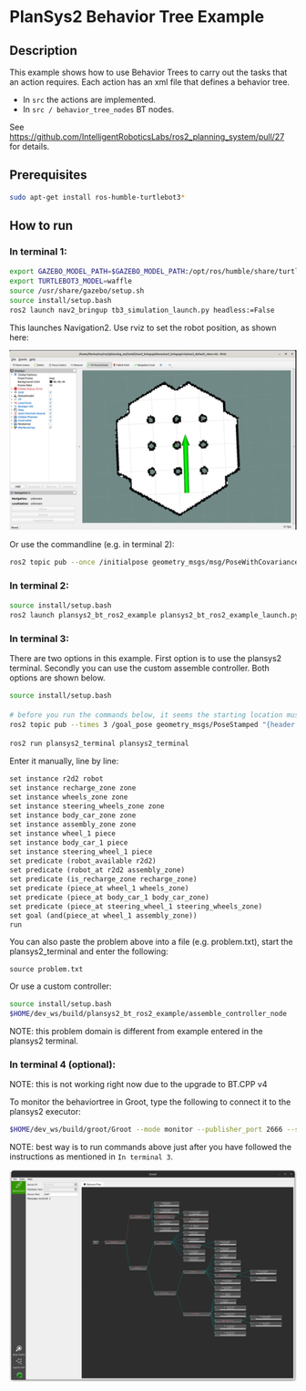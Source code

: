 # PlanSys2 Behavior Tree Example

## Description

This example shows how to use Behavior Trees to carry out the tasks that an action requires. Each action has an xml file that defines a behavior tree.
- In `src` the actions are implemented.
- In `src / behavior_tree_nodes` BT nodes.

See https://github.com/IntelligentRoboticsLabs/ros2_planning_system/pull/27 for details.

## Prerequisites
```bash
sudo apt-get install ros-humble-turtlebot3*
```

## How to run

### In terminal 1:

```bash
export GAZEBO_MODEL_PATH=$GAZEBO_MODEL_PATH:/opt/ros/humble/share/turtlebot3_gazebo/models
export TURTLEBOT3_MODEL=waffle
source /usr/share/gazebo/setup.sh
source install/setup.bash
ros2 launch nav2_bringup tb3_simulation_launch.py headless:=False
```

This launches Navigation2. Use rviz to set the robot position, as shown here:

 ![nav2 start](nav2_init.png)

Or use the commandline (e.g. in terminal 2):
```bash
ros2 topic pub --once /initialpose geometry_msgs/msg/PoseWithCovarianceStamped "{header: {stamp: {sec: 0, nanosec: 0}, frame_id: 'map'}, pose:{pose: {position: {x: -2.0, y: -0.5, z: 0.01}, orientation: {x: 0.0, y: 0.0, z: 0.0, w: 1.0}}}}"
```

### In terminal 2:

```bash
source install/setup.bash
ros2 launch plansys2_bt_ros2_example plansys2_bt_ros2_example_launch.py
```

### In terminal 3:

There are two options in this example. First option is to use the plansys2 terminal. Secondly you can use the custom assemble controller. Both options are shown below.

```bash
source install/setup.bash

# before you run the commands below, it seems the starting location must be different to prevent an error
ros2 topic pub --times 3 /goal_pose geometry_msgs/PoseStamped "{header: {stamp: {sec: 0}, frame_id: 'map'}, pose: {position: {x: -0.4, y: 0.4, z: 0.01}, orientation: {w: 0.0}}}"

ros2 run plansys2_terminal plansys2_terminal
```

Enter it manually, line by line:

```text
set instance r2d2 robot
set instance recharge_zone zone
set instance wheels_zone zone
set instance steering_wheels_zone zone
set instance body_car_zone zone
set instance assembly_zone zone
set instance wheel_1 piece
set instance body_car_1 piece
set instance steering_wheel_1 piece
set predicate (robot_available r2d2)
set predicate (robot_at r2d2 assembly_zone)
set predicate (is_recharge_zone recharge_zone)
set predicate (piece_at wheel_1 wheels_zone)
set predicate (piece_at body_car_1 body_car_zone)
set predicate (piece_at steering_wheel_1 steering_wheels_zone)
set goal (and(piece_at wheel_1 assembly_zone))
run
```
You can also paste the problem above into a file (e.g. problem.txt), start the plansys2_terminal and enter the following:

```text
source problem.txt
```
Or use a custom controller:

```bash
source install/setup.bash
$HOME/dev_ws/build/plansys2_bt_ros2_example/assemble_controller_node
```
NOTE: this problem domain is different from example entered in the plansys2 terminal.

### In terminal 4 (optional):

NOTE: this is not working right now due to the upgrade to BT.CPP v4

To monitor the behaviortree in Groot, type the following to connect it to the plansys2 executor:
```bash
$HOME/dev_ws/build/groot/Groot --mode monitor --publisher_port 2666 --server_port 2667 --autoconnect
```

NOTE: best way is to run commands above just after you have followed the instructions as mentioned in `In terminal 3`.

![groot](groot.png)
